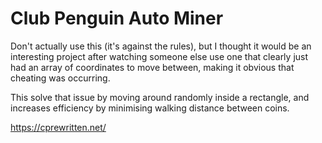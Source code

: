 # Club Penguin Auto Miner

Don't actually use this (it's against the rules), but I thought it would be an interesting project after watching someone else use one that clearly just had an array of coordinates to move between, making it obvious that cheating was occurring.

This solve that issue by moving around randomly inside a rectangle, and increases efficiency by minimising walking distance between coins.

https://cprewritten.net/

